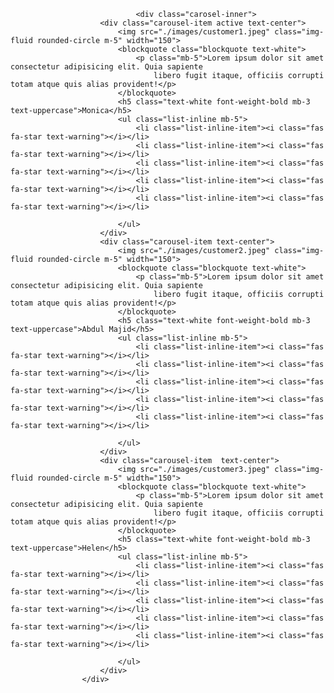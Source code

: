 <script src="https://kit.fontawesome.com/7c5c153afc.js"></script>
 
                                   
                                
                                <div class="carosel-inner">
                        <div class="carousel-item active text-center">
                            <img src="./images/customer1.jpeg" class="img-fluid rounded-circle m-5" width="150">
                            <blockquote class="blockquote text-white">
                                <p class="mb-5">Lorem ipsum dolor sit amet consectetur adipisicing elit. Quia sapiente
                                    libero fugit itaque, officiis corrupti totam atque quis alias provident!</p>
                            </blockquote>
                            <h5 class="text-white font-weight-bold mb-3 text-uppercase">Monica</h5>
                            <ul class="list-inline mb-5">
                                <li class="list-inline-item"><i class="fas fa-star text-warning"></i></li>
                                <li class="list-inline-item"><i class="fas fa-star text-warning"></i></li>
                                <li class="list-inline-item"><i class="fas fa-star text-warning"></i></li>
                                <li class="list-inline-item"><i class="fas fa-star text-warning"></i></li>
                                <li class="list-inline-item"><i class="fas fa-star text-warning"></i></li>

                            </ul>
                        </div>
                        <div class="carousel-item text-center">
                            <img src="./images/customer2.jpeg" class="img-fluid rounded-circle m-5" width="150">
                            <blockquote class="blockquote text-white">
                                <p class="mb-5">Lorem ipsum dolor sit amet consectetur adipisicing elit. Quia sapiente
                                    libero fugit itaque, officiis corrupti totam atque quis alias provident!</p>
                            </blockquote>
                            <h5 class="text-white font-weight-bold mb-3 text-uppercase">Abdul Majid</h5>
                            <ul class="list-inline mb-5">
                                <li class="list-inline-item"><i class="fas fa-star text-warning"></i></li>
                                <li class="list-inline-item"><i class="fas fa-star text-warning"></i></li>
                                <li class="list-inline-item"><i class="fas fa-star text-warning"></i></li>
                                <li class="list-inline-item"><i class="fas fa-star text-warning"></i></li>
                                <li class="list-inline-item"><i class="fas fa-star text-warning"></i></li>

                            </ul>
                        </div>
                        <div class="carousel-item  text-center">
                            <img src="./images/customer3.jpeg" class="img-fluid rounded-circle m-5" width="150">
                            <blockquote class="blockquote text-white">
                                <p class="mb-5">Lorem ipsum dolor sit amet consectetur adipisicing elit. Quia sapiente
                                    libero fugit itaque, officiis corrupti totam atque quis alias provident!</p>
                            </blockquote>
                            <h5 class="text-white font-weight-bold mb-3 text-uppercase">Helen</h5>
                            <ul class="list-inline mb-5">
                                <li class="list-inline-item"><i class="fas fa-star text-warning"></i></li>
                                <li class="list-inline-item"><i class="fas fa-star text-warning"></i></li>
                                <li class="list-inline-item"><i class="fas fa-star text-warning"></i></li>
                                <li class="list-inline-item"><i class="fas fa-star text-warning"></i></li>
                                <li class="list-inline-item"><i class="fas fa-star text-warning"></i></li>

                            </ul>
                        </div>
                    </div>